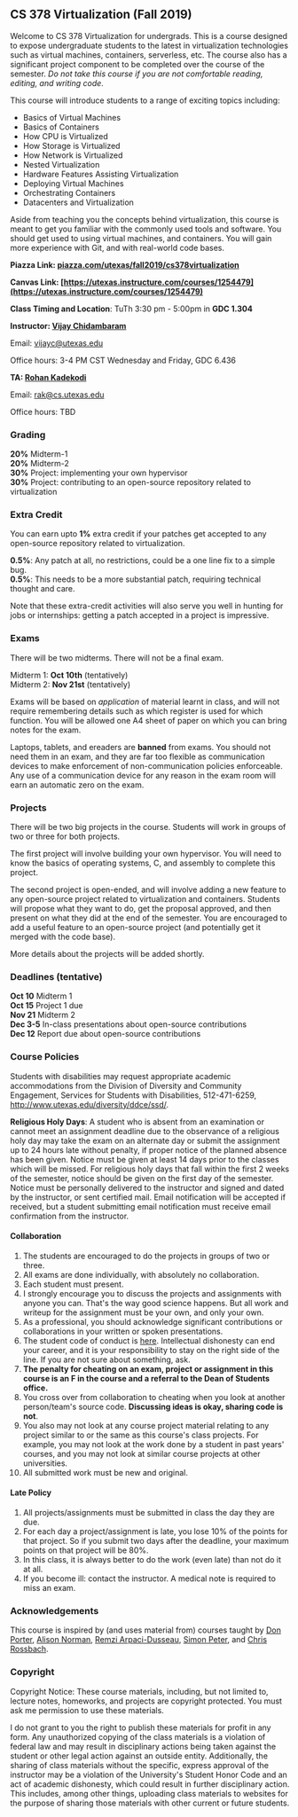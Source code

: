 ## CS 378 Virtualization (Fall 2019)

Welcome to CS 378 Virtualization for undergrads. This is a course designed to expose undergraduate students to the latest in virtualization technologies such as virtual machines, containers, serverless, etc. The course also has a significant project component to be completed over the course of the semester. *Do not take this course if you are not comfortable reading, editing, and writing code*. 

 This course will introduce students to
  a range of exciting topics including:</p>
  <ul>
    <li>Basics of Virtual Machines</li>
    <li>Basics of Containers</li>
    <li>How CPU is Virtualized</li>
    <li>How Storage is Virtualized</li>
    <li>How Network is Virtualized</li>
    <li>Nested Virtualization</li>
    <li>Hardware Features Assisting Virtualization</li>
    <li>Deploying Virtual Machines</li>
    <li>Orchestrating Containers</li>
    <li>Datacenters and Virtualization</li>
  </ul>

Aside from teaching you the concepts behind virtualization, this course is meant to get you familiar with the commonly used tools and software. You should get used to using virtual machines, and containers. You will gain more experience with Git, and with real-world code bases.

**Piazza Link: [piazza.com/utexas/fall2019/cs378virtualization](http://piazza.com/utexas/fall2019/cs378virtualization)** 

**Canvas Link: [https://utexas.instructure.com/courses/1254479](https://utexas.instructure.com/courses/1254479)** 

**Class Timing and Location**: TuTh 3:30 pm - 5:00pm in **GDC 1.304**

**Instructor: [Vijay Chidambaram](https://www.cs.utexas.edu/~vijay/)**

Email: vijayc@utexas.edu

Office hours: 3-4 PM CST Wednesday and Friday, GDC 6.436

**TA: [Rohan Kadekodi](https://www.cs.utexas.edu/~rak/)**

Email: rak@cs.utexas.edu

Office hours: TBD

### Grading 

**20%** Midterm-1 <br>
**20%** Midterm-2 <br>
**30%** Project: implementing your own hypervisor <br>
**30%** Project: contributing to an open-source repository related to virtualization <br>

### Extra Credit

You can earn upto **1%** extra credit if your patches get accepted to any open-source repository related to virtualization. 

**0.5%**: Any patch at all, no restrictions, could be a one line fix to a simple bug.<br>
**0.5%**: This needs to be a more substantial patch, requiring technical thought and care. 

Note that these extra-credit activities will also serve you well in hunting for jobs or internships: getting a patch accepted in a project is impressive.

### Exams

There will be two midterms. There will not be a final exam.

Midterm 1: **Oct 10th** (tentatively) <br>
Midterm 2: **Nov 21st** (tentatively) <br>

Exams will be based on *application* of material learnt in class, and will not require remembering details such as which register is used for which function. You will be allowed one A4 sheet of paper on which you can bring notes for the exam.

Laptops, tablets, and ereaders are **banned** from exams. You should not need them in an exam, and they are far too flexible as communication devices to make enforcement of non-communication policies enforceable. Any use of a communication device for any reason in the exam room will earn an automatic zero on the exam.

### Projects

<p>There will be two big projects in the course. Students will work in
  groups of two or three for both projects.</p>

<p>The first project will involve building your own hypervisor. You
  will need to know the basics of operating systems, C, and assembly
  to complete this project.</p>

<p>The second project is open-ended, and will involve adding a new
  feature to any open-source project related to virtualization and
  containers. Students will propose what they want to do, get the
  proposal approved, and then present on what they did at the end of
  the semester. You are encouraged to add a useful feature to an
  open-source project (and potentially get it merged with the code
  base).</p>

<p>More details about the projects will be added shortly.</p>

### Deadlines (tentative)

**Oct 10** Midterm 1 <br>
**Oct 15** Project 1 due <br>
**Nov 21** Midterm 2 <br>
**Dec 3-5** In-class presentations about open-source contributions <br>
**Dec 12** Report due about open-source contributions <br>

### Course Policies

<p>Students with disabilities may request appropriate academic
accommodations from the Division of Diversity and Community
Engagement, Services for Students with Disabilities, 512-471-6259,
<a href="http://www.utexas.edu/diversity/ddce/ssd/">http://www.utexas.edu/diversity/ddce/ssd/</a>.</p>

<p><b>Religious Holy Days</b>: A student who is absent from an
examination or cannot meet an assignment deadline due to the
observance of a religious holy day may take the exam on an alternate
day or submit the assignment up to 24 hours late without penalty, if
proper notice of the planned absence has been given. Notice must be
given at least 14 days prior to the classes which will be missed. For
religious holy days that fall within the first 2 weeks of the
semester, notice should be given on the first day of the
semester. Notice must be personally delivered to the instructor and
signed and dated by the instructor, or sent certified mail. Email
notification will be accepted if received, but a student submitting
email notification must receive email confirmation from the
instructor.</p>

#### Collaboration 

1. The students are encouraged to do the projects in groups of two or three.
2. All exams are done individually, with absolutely no collaboration.
3. Each student must present.
4. I strongly encourage you to discuss the projects and assignments with
anyone you can. That's the way good science happens. But all work and
writeup for the assignment must be your own, and only your own.
5. As a professional, you should acknowledge significant contributions or
collaborations in your written or spoken presentations.
6. The student code of conduct
is <a href="http://www.cs.utexas.edu/users/ear/CodeOfConduct.html">here</a>. Intellectual
dishonesty can end your career, and it is your responsibility to stay
on the right side of the line. If you are not sure about something,
  ask.
7. **The penalty for cheating on an exam, project or assignment in
    this course is an F in the course and a referral to the Dean of
    Students office.**
8. You cross over from collaboration to cheating when you look at
    another person/team's source code. **Discussing ideas is okay,
  sharing code is not**.
9. You also may not look at any course project material relating to
  any project similar to or the same as this course's class
  projects. For example, you may not look at the work done by a
  student in past years' courses, and you may not look at similar
  course projects at other universities.
10. All submitted work must be new and original.

#### Late Policy

1. All projects/assignments must be submitted in class the day they
are due.
2. For each day a project/assignment is late, you lose 10% of the
  points for that project. So if you submit two days after the
  deadline, your maximum points on that project will be 80%.
3. In this class, it is always better to do the work (even late) than not
do it at all.
4. If you become ill: contact the instructor. A medical note is
 required to miss an exam.

### Acknowledgements

This course is inspired by (and uses material from) courses taught
  by <a href="http://www.cs.unc.edu/~porter/">Don
  Porter</a>, <a href="www.cs.utexas.edu/~ans">Alison
  Norman</a>, <a href="http://pages.cs.wisc.edu/~remzi/">Remzi
  Arpaci-Dusseau</a>, <a href="http://www.cs.utexas.edu/~simon/">Simon
  Peter</a>, and <a href="https://www.cs.utexas.edu/~rossbach/">Chris
  Rossbach</a>.
  
### Copyright

<p>Copyright Notice: These course materials, including, but not
  limited to, lecture notes, homeworks, and projects are copyright
  protected.  You must ask me permission to use these materials.</p>

<p>I do not grant to you the right to publish these materials for profit
  in any form. Any unauthorized copying of the class materials is a
  violation of federal law and may result in disciplinary actions
  being taken against the student or other legal action against an
  outside entity. Additionally, the sharing of class materials without
  the specific, express approval of the instructor may be a violation
  of the University's Student Honor Code and an act of academic
  dishonesty, which could result in further disciplinary action. This
  includes, among other things, uploading class materials to websites
  for the purpose of sharing those materials with other current or
  future students.
